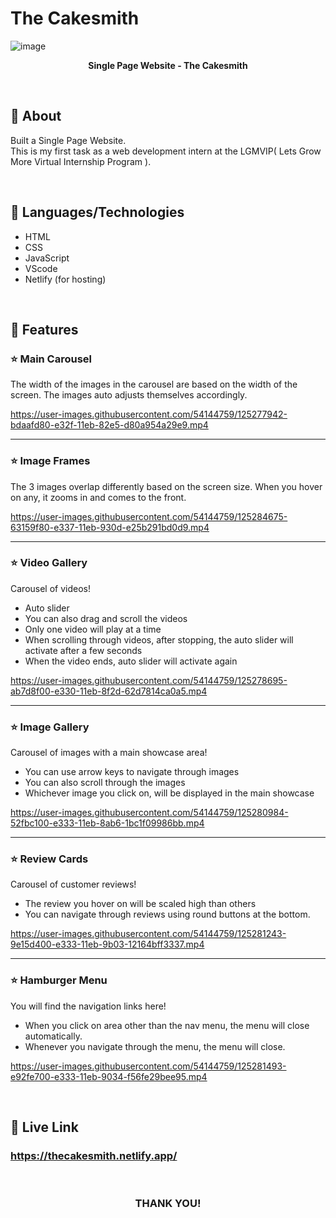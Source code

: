 # The Cakesmith

![image](https://user-images.githubusercontent.com/54144759/125275675-f4334900-e32c-11eb-961e-75043807525c.png)
<p align = "center"><b>Single Page Website - The Cakesmith</b></p>
<br>

## 📌 About
Built a Single Page Website.   
This is my first task as a web development intern at the LGMVIP( Lets Grow More Virtual Internship Program ).

<br>

## 📌 Languages/Technologies
- HTML
- CSS
- JavaScript
- VScode
- Netlify (for hosting)

<br>

## 📌 Features

### ⭐ Main Carousel
The width of the images in the carousel are based on the width of the screen. The images auto adjusts themselves accordingly.

https://user-images.githubusercontent.com/54144759/125277942-bdaafd80-e32f-11eb-82e5-d80a954a29e9.mp4


<hr>

### ⭐ Image Frames
The 3 images overlap differently based on the screen size. When you hover on any, it zooms in and comes to the front.

https://user-images.githubusercontent.com/54144759/125284675-63159f80-e337-11eb-930d-e25b291bd0d9.mp4


<hr>


### ⭐ Video Gallery
Carousel of videos! 
- Auto slider
- You can also drag and scroll the videos
- Only one video will play at a time
- When scrolling through videos, after stopping, the auto slider will activate after a few seconds
- When the video ends, auto slider will activate again

https://user-images.githubusercontent.com/54144759/125278695-ab7d8f00-e330-11eb-8f2d-62d7814ca0a5.mp4


<hr>


### ⭐ Image Gallery
Carousel of images with a main showcase area!
- You can use arrow keys to navigate through images
- You can also scroll through the images
- Whichever image you click on, will be displayed in the main showcase

https://user-images.githubusercontent.com/54144759/125280984-52fbc100-e333-11eb-8ab6-1bc1f09986bb.mp4


<hr>


### ⭐ Review Cards
Carousel of customer reviews!
- The review you hover on will be scaled high than others
- You can navigate through reviews using round buttons at the bottom.

https://user-images.githubusercontent.com/54144759/125281243-9e15d400-e333-11eb-9b03-12164bff3337.mp4


<hr>


### ⭐ Hamburger Menu
You will find the navigation links here!
- When you click on area other than the nav menu, the menu will close automatically.
- Whenever you navigate through the menu, the menu will close.

https://user-images.githubusercontent.com/54144759/125281493-e92fe700-e333-11eb-9034-f56fe29bee95.mp4


<br>


## 📌 Live Link
### https://thecakesmith.netlify.app/

<br>

<h3 align="center">THANK YOU!</h3>

 
